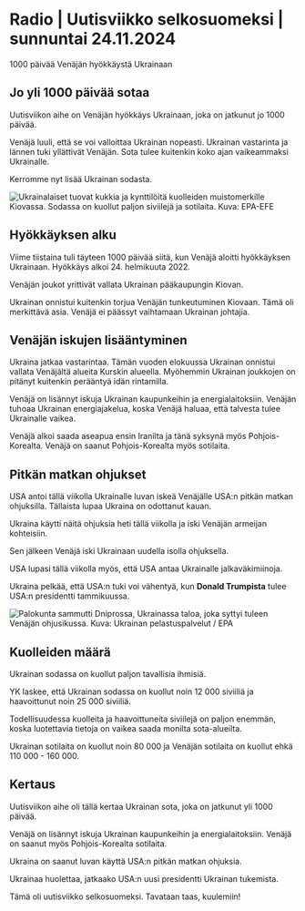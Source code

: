 # Radio \| Uutisviikko selkosuomeksi \| sunnuntai 24.11.2024

1000 päivää Venäjän hyökkäystä Ukrainaan

## Jo yli 1000 päivää sotaa

Uutisviikon aihe on Venäjän hyökkäys Ukrainaan, joka on jatkunut jo 1000 päivää.

Venäjä luuli, että se voi valloittaa Ukrainan nopeasti. Ukrainan vastarinta ja lännen tuki yllättivät Venäjän. Sota tulee kuitenkin koko ajan vaikeammaksi Ukrainalle.

Kerromme nyt lisää Ukrainan sodasta.

![Ukrainalaiset tuovat kukkia ja kynttilöitä kuolleiden muistomerkille Kiovassa. Sodassa on kuollut paljon siviilejä ja sotilaita. Kuva: EPA-EFE](https://images.cdn.yle.fi/image/upload/c_crop,h_3163,w_5628,x_0,y_475/ar_1.7777777777777777,c_fill,g_faces,h_431,w_767/dpr_1.0/q_auto:eco/f_auto/fl_lossy/v1732281760/39-13844656740855de11d0)

## Hyökkäyksen alku

Viime tiistaina tuli täyteen 1000 päivää siitä, kun Venäjä aloitti hyökkäyksen Ukrainaan. Hyökkäys alkoi 24. helmikuuta 2022.

Venäjän joukot yrittivät vallata Ukrainan pääkaupungin Kiovan.

Ukrainan onnistui kuitenkin torjua Venäjän tunkeutuminen Kiovaan. Tämä oli merkittävä asia. Venäjä ei päässyt vaihtamaan Ukrainan johtajia.

## Venäjän iskujen lisääntyminen

Ukraina jatkaa vastarintaa. Tämän vuoden elokuussa Ukrainan onnistui vallata Venäjältä alueita Kurskin alueella. Myöhemmin Ukrainan joukkojen on pitänyt kuitenkin perääntyä idän rintamilla.

Venäjä on lisännyt iskuja Ukrainan kaupunkeihin ja energialaitoksiin. Venäjän tuhoaa Ukrainan energiajakelua, koska Venäjä haluaa, että talvesta tulee Ukrainalle vaikea.

Venäjä alkoi saada aseapua ensin Iranilta ja tänä syksynä myös Pohjois-Korealta. Venäjä on saanut Pohjois-Korealta myös sotilaita.

## Pitkän matkan ohjukset

USA antoi tällä viikolla Ukrainalle luvan iskeä Venäjälle USA:n pitkän matkan ohjuksilla. Tällaista lupaa Ukraina on odottanut kauan.

Ukraina käytti näitä ohjuksia heti tällä viikolla ja iski Venäjän armeijan kohteisiin.

Sen jälkeen Venäjä iski Ukrainaan uudella isolla ohjuksella.

USA lupasi tällä viikolla myös, että USA antaa Ukrainalle jalkaväkimiinoja.

Ukraina pelkää, että USA:n tuki voi vähentyä, kun **Donald Trumpista** tulee USA:n presidentti tammikuussa.

![Palokunta sammutti Dniprossa, Ukrainassa taloa, joka syttyi tuleen Venäjän ohjusikussa. Kuva: Ukrainan pelastuspalvelut / EPA](https://images.cdn.yle.fi/image/upload/c_crop,h_1170,w_2080,x_0,y_0/ar_1.7777777777777777,c_fill,g_faces,h_431,w_767/dpr_1.0/q_auto:eco/f_auto/fl_lossy/v1732266872/39-138421667404ac372995)

## Kuolleiden määrä

Ukrainan sodassa on kuollut paljon tavallisia ihmisiä.

YK laskee, että Ukrainan sodassa on kuollut noin 12 000 siviiliä ja haavoittunut noin 25 000 siviiliä.

Todellisuudessa kuolleita ja haavoittuneita siviilejä on paljon enemmän, koska luotettavia tietoja on vaikea saada monilta sota-alueilta.

Ukrainan sotilaita on kuollut noin 80 000 ja Venäjän sotilaita on kuollut ehkä 110 000 - 160 000.

## Kertaus

Uutisviikon aihe oli tällä kertaa Ukrainan sota, joka on jatkunut yli 1000 päivää.

Venäjä on lisännyt iskuja Ukrainan kaupunkeihin ja energialaitoksiin. Venäjä on saanut myös Pohjois-Korealta sotilaita.

Ukraina on saanut luvan käyttä USA:n pitkän matkan ohjuksia.

Ukrainaa huolettaa, jatkaako USA:n uusi presidentti Ukrainan tukemista.

Tämä oli uutisviikko selkosuomeksi. Tavataan taas, kuulemiin!

